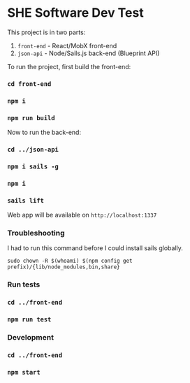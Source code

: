 # SHE Software Dev Test

This project is in two parts:

1. `front-end` - React/MobX front-end
2. `json-api` -  Node/Sails.js back-end (Blueprint API)

To run the project, first build the front-end:

### `cd front-end`
### `npm i`
### `npm run build`

Now to run the back-end:

### `cd ../json-api`
### `npm i sails -g`
### `npm i`
### `sails lift`

Web app will be available on `http://localhost:1337`

### Troubleshooting

I had to run this command before I could install sails globally.

`sudo chown -R $(whoami) $(npm config get prefix)/{lib/node_modules,bin,share}`

### Run tests

### `cd ../front-end`
### `npm run test`

### Development

### `cd ../front-end`
### `npm start`